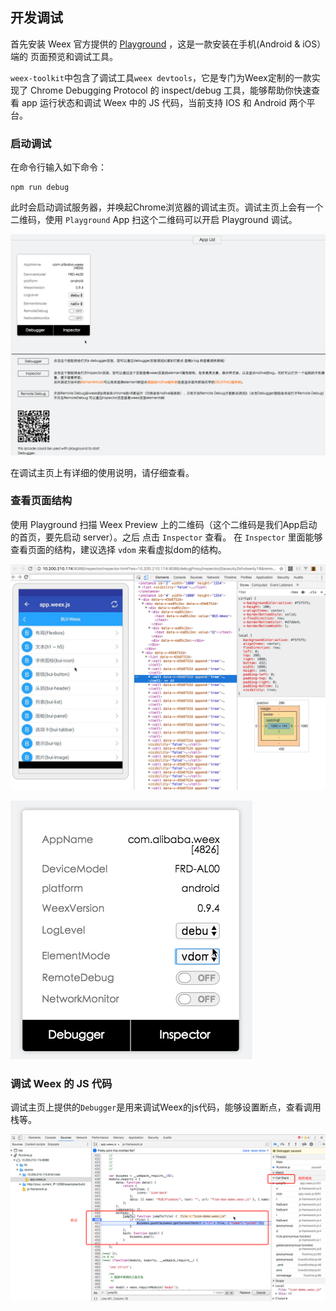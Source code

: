 ## 开发调试
首先安装 Weex 官方提供的 [Playground](http://weex-project.io/cn/playground.html) ，这是一款安装在手机(Android & iOS）端的 页面预览和调试工具。

`weex-toolkit`中包含了调试工具`weex devtools`，它是专门为Weex定制的一款实现了 Chrome Debugging Protocol 的 inspect/debug 工具，能够帮助你快速查看 app 运行状态和调试 Weex 中的 JS 代码，当前支持 IOS 和 Android 两个平台。

### 启动调试

在命令行输入如下命令：

```
npm run debug 
```
此时会启动调试服务器，并唤起Chrome浏览器的调试主页。调试主页上会有一个二维码，使用 `Playground` App 扫这个二维码可以开启 Playground 调试。

![](assets/debug1.png)

在调试主页上有详细的使用说明，请仔细查看。

### 查看页面结构

使用 Playground 扫描 Weex Preview 上的二维码（这个二维码是我们App启动的首页，要先启动 server）。之后 点击 `Inspector`  查看。 在 `Inspector` 里面能够查看页面的结构，建议选择 `vdom` 来看虚拟dom的结构。

![](assets/debug2.png)

![](assets/debug3.png)

### 调试 Weex 的 JS 代码
调试主页上提供的`Debugger`是用来调试Weex的js代码，能够设置断点，查看调用栈等。

![](assets/debug4.png)